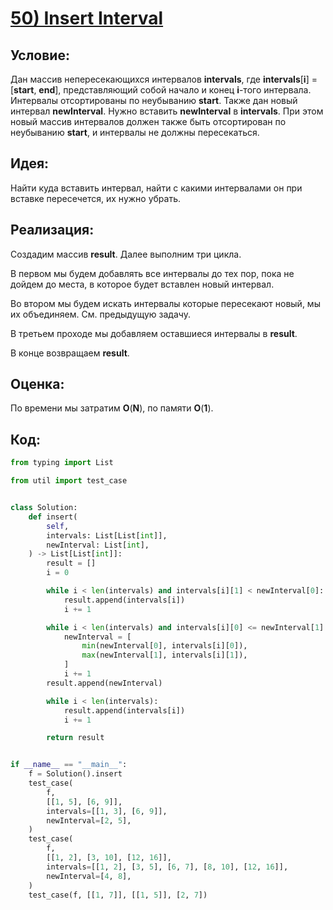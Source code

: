 # [**50) Insert Interval**](https://leetcode.com/problems/insert-interval/description/)

## **Условие:**

Дан массив непересекающихся интервалов **intervals**, где **intervals**[**i**] = [**start**, **end**], представляющий собой начало и конец **i**-того интервала. Интервалы отсортированы по неубыванию **start**. Также дан новый интервал **newInterval**. Нужно вставить **newInterval** в **intervals**. При этом новый массив интервалов должен также быть отсортирован по неубыванию **start**, и интервалы не должны пересекаться.

## **Идея:**

Найти куда вставить интервал, найти с какими интервалами он при вставке пересечется, их нужно убрать.

## **Реализация:**

Создадим массив **result**. Далее выполним три цикла.

В первом мы будем добавлять все интервалы до тех пор, пока не дойдем до места, в которое будет вставлен новый интервал.

Во втором мы будем искать интервалы которые пересекают новый, мы их объединяем. См. предыдущую задачу.

В третьем проходе мы добавляем оставшиеся интервалы в **result**.

В конце возвращаем **result**.



## **Оценка:**

По времени мы затратим **O**(**N**), по памяти **O**(**1**).

## Код:
```python
from typing import List

from util import test_case


class Solution:
    def insert(
        self,
        intervals: List[List[int]],
        newInterval: List[int],
    ) -> List[List[int]]:
        result = []
        i = 0

        while i < len(intervals) and intervals[i][1] < newInterval[0]:
            result.append(intervals[i])
            i += 1

        while i < len(intervals) and intervals[i][0] <= newInterval[1]:
            newInterval = [
                min(newInterval[0], intervals[i][0]),
                max(newInterval[1], intervals[i][1]),
            ]
            i += 1
        result.append(newInterval)

        while i < len(intervals):
            result.append(intervals[i])
            i += 1

        return result


if __name__ == "__main__":
    f = Solution().insert
    test_case(
        f,
        [[1, 5], [6, 9]],
        intervals=[[1, 3], [6, 9]],
        newInterval=[2, 5],
    )
    test_case(
        f,
        [[1, 2], [3, 10], [12, 16]],
        intervals=[[1, 2], [3, 5], [6, 7], [8, 10], [12, 16]],
        newInterval=[4, 8],
    )
    test_case(f, [[1, 7]], [[1, 5]], [2, 7])

```

